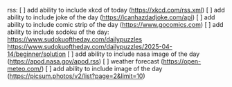 ﻿rss:
    [ ] add ability to include xkcd of today (https://xkcd.com/rss.xml)
    [ ] add ability to include joke of the day (https://icanhazdadjoke.com/api)
    [ ] add ability to include comic strip of the day (https://www.gocomics.com)
    [ ] add ability to include sodoku of the day:
        https://www.sudokuoftheday.com/dailypuzzles
        https://www.sudokuoftheday.com/dailypuzzles/2025-04-14/beginner/solution
    [ ] add ability to include nasa image of the day (https://apod.nasa.gov/apod.rss)
    [ ] weather forecast (https://open-meteo.com/)
    [ ] add ability to include image of the day (https://picsum.photos/v2/list?page=2&limit=10)